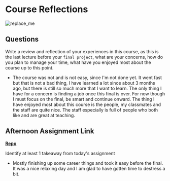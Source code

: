 # Course Reflections

![replace_me](https://codeworks.blob.core.windows.net/public/assets/img/illustrations/placeholder.svg)

## Questions

Write a review and reflection of your experiences in this course, as this is the last lecture before your `final project`, what are your concerns, how do you plan to manage your time, what have you enjoyed most about the course up to this point.

- The course was not and is not easy, since I'm not done yet. It went fast but that is not a bad thing, I have learned a lot since about 3 months ago, but there is still so much more that I want to learn. The only thing I have for a concern is finding a job once this final is over. For now though I must focus on the final, be smart and continue onward. The thing I have enjoyed most about this course is the people, my classmates and the staff are quite nice. The staff especially is full of people who both like and are great at teaching.

## Afternoon Assignment Link

**[Repo](https://github.com/HawkesJ02/checkpoint07)**

Identify at least 1 takeaway from today's assignment

- Mostly finishing up some career things and took it easy before the final. It was  a nice relaxing day and I am glad to have gotten time to destress a bit.
